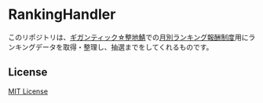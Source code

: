 # RankingHandler
このリポジトリは、[ギガンティック☆整地鯖](https://www.seichi.network/gigantic )での[月別ランキング報酬制度](https://twitter.com/seichiclick/status/1325705083686801415 )用にランキングデータを取得・整理し、抽選までをしてくれるものです。

## License
[MIT License](./LICENSE)
